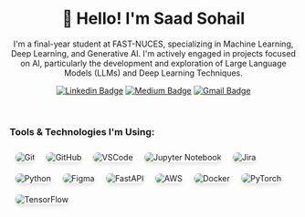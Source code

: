 <!-- ![](https://github.com/saadsohail05/saadsohail05/blob/main/header_.png) -->
<h1 align="center">👋 Hello! I'm Saad Sohail</h1>

<p align="center">
I'm a final-year student at FAST-NUCES, specializing in Machine Learning, Deep Learning, and Generative AI. I'm actively engaged in projects focused on AI, particularly the development and exploration of Large Language Models (LLMs) and Deep Learning Techniques.
</p>

<div align="center">
  
  [![Linkedin Badge](https://img.shields.io/badge/-saadsohail-blue?style=flat-square&logo=Linkedin&logoColor=white&link=https://www.linkedin.com/in/saadsohail5104/)](https://www.linkedin.com/in/saadsohail5104/)
  [![Medium Badge](https://img.shields.io/badge/-@saadsohail-03a57a?style=flat-square&label&logo=Medium&link=https://medium.com/@saadsohail5104/)](https://saadsohail5104.medium.com)
  [![Gmail Badge](https://img.shields.io/badge/-saadsohail5104-c14438?style=flat-square&logo=Gmail&logoColor=white&link=mailto:saadsohail5104@gmail.com)](mailto:saadsohail5104@gmail.com)
</div>

<br>

### Tools & Technologies I'm Using:
<p style="display: flex; flex-wrap: wrap; gap: 20px; justify-content: flex-start; margin: 0 auto; max-width: 100%; padding: 10px;">
  <img alt="Git" src="https://img.shields.io/badge/-Git-F05032?style=flat-square&logo=git&logoColor=white" 
       style="border-radius: 12px; box-shadow: 0px 4px 6px rgba(0,0,0,0.1); transition: all 0.3s ease; cursor: pointer;" 
       onmouseover="this.style.transform='scale(1.1)'; this.style.boxShadow='0px 6px 10px rgba(0,0,0,0.2)';" 
       onmouseout="this.style.transform='scale(1)'; this.style.boxShadow='0px 4px 6px rgba(0,0,0,0.1)';" />
  <img alt="GitHub" src="https://img.shields.io/badge/-GitHub-181717?style=flat-square&logo=github&logoColor=white" 
       style="border-radius: 12px; box-shadow: 0px 4px 6px rgba(0,0,0,0.1); transition: all 0.3s ease; cursor: pointer;" 
       onmouseover="this.style.transform='scale(1.1)'; this.style.boxShadow='0px 6px 10px rgba(0,0,0,0.2)';" 
       onmouseout="this.style.transform='scale(1)'; this.style.boxShadow='0px 4px 6px rgba(0,0,0,0.1)';" />
  <img alt="VSCode" src="https://img.shields.io/badge/-VSCode-007ACC?style=flat-square&logo=visualstudiocode&logoColor=white" 
       style="border-radius: 12px; box-shadow: 0px 4px 6px rgba(0,0,0,0.1); transition: all 0.3s ease; cursor: pointer;" 
       onmouseover="this.style.transform='scale(1.1)'; this.style.boxShadow='0px 6px 10px rgba(0,0,0,0.2)';" 
       onmouseout="this.style.transform='scale(1)'; this.style.boxShadow='0px 4px 6px rgba(0,0,0,0.1)';" />
  <img alt="Jupyter Notebook" src="https://img.shields.io/badge/-Jupyter%20Notebook-F37626?style=flat-square&logo=jupyter&logoColor=white" 
       style="border-radius: 12px; box-shadow: 0px 4px 6px rgba(0,0,0,0.1); transition: all 0.3s ease; cursor: pointer;" 
       onmouseover="this.style.transform='scale(1.1)'; this.style.boxShadow='0px 6px 10px rgba(0,0,0,0.2)';" 
       onmouseout="this.style.transform='scale(1)'; this.style.boxShadow='0px 4px 6px rgba(0,0,0,0.1)';" />
  <img alt="Jira" src="https://img.shields.io/badge/-Jira-0052CC?style=flat-square&logo=jira&logoColor=white" 
       style="border-radius: 12px; box-shadow: 0px 4px 6px rgba(0,0,0,0.1); transition: all 0.3s ease; cursor: pointer;" 
       onmouseover="this.style.transform='scale(1.1)'; this.style.boxShadow='0px 6px 10px rgba(0,0,0,0.2)';" 
       onmouseout="this.style.transform='scale(1)'; this.style.boxShadow='0px 4px 6px rgba(0,0,0,0.1)';" />
  <img alt="Python" src="https://img.shields.io/badge/-Python-3776AB?style=flat-square&logo=python&logoColor=white" 
       style="border-radius: 12px; box-shadow: 0px 4px 6px rgba(0,0,0,0.1); transition: all 0.3s ease; cursor: pointer;" 
       onmouseover="this.style.transform='scale(1.1)'; this.style.boxShadow='0px 6px 10px rgba(0,0,0,0.2)';" 
       onmouseout="this.style.transform='scale(1)'; this.style.boxShadow='0px 4px 6px rgba(0,0,0,0.1)';" />
  <img alt="Figma" src="https://img.shields.io/badge/-Figma-F24E1E?style=flat-square&logo=figma&logoColor=white" 
       style="border-radius: 12px; box-shadow: 0px 4px 6px rgba(0,0,0,0.1); transition: all 0.3s ease; cursor: pointer;" 
       onmouseover="this.style.transform='scale(1.1)'; this.style.boxShadow='0px 6px 10px rgba(0,0,0,0.2)';" 
       onmouseout="this.style.transform='scale(1)'; this.style.boxShadow='0px 4px 6px rgba(0,0,0,0.1)';" />
  <img alt="FastAPI" src="https://img.shields.io/badge/-FastAPI-009688?style=flat-square&logo=fastapi&logoColor=white" 
       style="border-radius: 12px; box-shadow: 0px 4px 6px rgba(0,0,0,0.1); transition: all 0.3s ease; cursor: pointer;" 
       onmouseover="this.style.transform='scale(1.1)'; this.style.boxShadow='0px 6px 10px rgba(0,0,0,0.2)';" 
       onmouseout="this.style.transform='scale(1)'; this.style.boxShadow='0px 4px 6px rgba(0,0,0,0.1)';" />
  <img alt="AWS" src="https://img.shields.io/badge/-AWS-232F3E?style=flat-square&logo=amazonaws&logoColor=white" 
       style="border-radius: 12px; box-shadow: 0px 4px 6px rgba(0,0,0,0.1); transition: all 0.3s ease; cursor: pointer;" 
       onmouseover="this.style.transform='scale(1.1)'; this.style.boxShadow='0px 6px 10px rgba(0,0,0,0.2)';" 
       onmouseout="this.style.transform='scale(1)'; this.style.boxShadow='0px 4px 6px rgba(0,0,0,0.1)';" />
  <img alt="Docker" src="https://img.shields.io/badge/-Docker-2496ED?style=flat-square&logo=docker&logoColor=white" 
       style="border-radius: 12px; box-shadow: 0px 4px 6px rgba(0,0,0,0.1); transition: all 0.3s ease; cursor: pointer;" 
       onmouseover="this.style.transform='scale(1.1)'; this.style.boxShadow='0px 6px 10px rgba(0,0,0,0.2)';" 
       onmouseout="this.style.transform='scale(1)'; this.style.boxShadow='0px 4px 6px rgba(0,0,0,0.1)';" />
  <img alt="PyTorch" src="https://img.shields.io/badge/-PyTorch-EE4C2C?style=flat-square&logo=pytorch&logoColor=white" 
       style="border-radius: 12px; box-shadow: 0px 4px 6px rgba(0,0,0,0.1); transition: all 0.3s ease; cursor: pointer;" 
       onmouseover="this.style.transform='scale(1.1)'; this.style.boxShadow='0px 6px 10px rgba(0,0,0,0.2)';" 
       onmouseout="this.style.transform='scale(1)'; this.style.boxShadow='0px 4px 6px rgba(0,0,0,0.1)';" />
  <img alt="TensorFlow" src="https://img.shields.io/badge/-TensorFlow-FF6F00?style=flat-square&logo=tensorflow&logoColor=white" 
       style="border-radius: 12px; box-shadow: 0px 4px 6px rgba(0,0,0,0.1); transition: all 0.3s ease; cursor: pointer;" 
       onmouseover="this.style.transform='scale(1.1)'; this.style.boxShadow='0px 6px 10px rgba(0,0,0,0.2)';" 
       onmouseout="this.style.transform='scale(1)'; this.style.boxShadow='0px 4px 6px rgba(0,0,0,0.1)';" />
</p>

<!-- ### Tools & Technologies I'm Using:
<p style="display: flex; flex-wrap: wrap; gap: 15px; justify-content: flex-start;">
  <img alt="Git" src="https://img.shields.io/badge/-Git-F05032?style=flat-square&logo=git&logoColor=white" />
  <img alt="GitHub" src="https://img.shields.io/badge/-GitHub-181717?style=flat-square&logo=github&logoColor=white" />
  <img alt="VSCode" src="https://img.shields.io/badge/-VSCode-007ACC?style=flat-square&logo=visualstudiocode&logoColor=white" />
  <img alt="Jupyter Notebook" src="https://img.shields.io/badge/-Jupyter%20Notebook-F37626?style=flat-square&logo=jupyter&logoColor=white" />
  <img alt="Jira" src="https://img.shields.io/badge/-Jira-0052CC?style=flat-square&logo=jira&logoColor=white" />
  <img alt="Python" src="https://img.shields.io/badge/-Python-3776AB?style=flat-square&logo=python&logoColor=white" />
  <img alt="Figma" src="https://img.shields.io/badge/-Figma-F24E1E?style=flat-square&logo=figma&logoColor=white" />
  <img alt="FastAPI" src="https://img.shields.io/badge/-FastAPI-009688?style=flat-square&logo=fastapi&logoColor=white" />
  <img alt="AWS" src="https://img.shields.io/badge/-AWS-232F3E?style=flat-square&logo=amazonaws&logoColor=white" />
  <img alt="Docker" src="https://img.shields.io/badge/-Docker-2496ED?style=flat-square&logo=docker&logoColor=white" />
  <img alt="PyTorch" src="https://img.shields.io/badge/-PyTorch-EE4C2C?style=flat-square&logo=pytorch&logoColor=white" />
  <img alt="TensorFlow" src="https://img.shields.io/badge/-TensorFlow-FF6F00?style=flat-square&logo=tensorflow&logoColor=white" />
  <img alt="Keras" src="https://img.shields.io/badge/-Keras-D00000?style=flat-square&logo=keras&logoColor=white" />
  <img alt="Scikit-learn" src="https://img.shields.io/badge/-Scikit%20Learn-F7931E?style=flat-square&logo=scikit-learn&logoColor=white" />
  <img alt="Langchain" src="https://img.shields.io/badge/-Langchain-006F99?style=flat-square&logo=python&logoColor=white" />
  <img alt="Hugging Face" src="https://img.shields.io/badge/-Hugging%20Face-FF4F00?style=flat-square&logo=huggingface&logoColor=white" />
  <img alt="Knime" src="https://img.shields.io/badge/-KNIME-7A9B65?style=flat-square&logo=knime&logoColor=white" />
</p> -->



